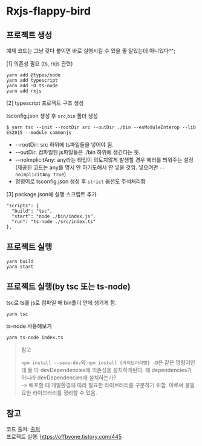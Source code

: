 # Rxjs-flappy-bird

## 프로젝트 생성
예제 코드는 그냥 갖다 붙이면 바로 실행시킬 수 있을 줄 알았는데 아니었다^^;  

[1] 의존성 필요 (ts, rxjs 관련)
```
yarn add @types/node
yarn add typescript
yarn add -D ts-node
yarn add rxjs
```

[2] typescript 프로젝트 구조 생성

tsconfig.json 생성 후 `src`,`bin` 폴더 생성
```
$ yarn tsc --init --rootDir src --outDir ./bin --esModuleInterop --lib ES2015 --module commonjs
```
* --rootDir: src 하위에 ts파일들을 넣어야 됨.
* --outDir: 컴파일된 js파일들은 ./bin 하위에 생긴다는 뜻.
* --noImplicitAny: any라는 타입이 의도치않게 발생할 경우 에러를 띄워주는 설정 (제공된 코드는 any를 명시 안 하기도해서 안 넣을 것임. 넣으려면 `--noImplicitAny true`)
* 명령어로 tsconfig.json 생성 후 `strict` 옵션도 주석처리함

[3] package.json에 실행 스크립트 추가
```
"scripts": {
  "build": "tsc",
  "start": "node ./bin/index.js",
  "run": "ts-node ./src/index.ts"
},
```

## 프로젝트 실행

```
yarn build
yarn start
```
## 프로젝트 실행(by tsc 또는 ts-node)
tsc로 ts를 js로 컴파일 해 bin폴더 안에 생기게 함.
```
yarn tsc
```

ts-node 사용해보기
```
yarn ts-node index.ts
```

> 참고
>
>  `npm install --save-dev`와 `npm install {라이브러리명} -D`은 같은 명령어인데 둘 다 devDependencies에 의존성을 설치하게된다. 왜 dependencies가 아니라 devDependencies에 설치하는가?  
-> 배포할 때 개발환경에 따라 필요한 라이브러리를 구분하기 위함. 이로써 불필요한 라이브러리를 정리할 수 있음.


## 참고
코드 출처: [출처](https://junwoo45.gitbook.io/learn-rxjs-korean/learn-rxjs/recipes/flappy-bird-game)  
프로젝트 실행: https://offbyone.tistory.com/445